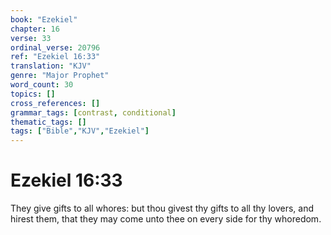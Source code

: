 ```yaml
---
book: "Ezekiel"
chapter: 16
verse: 33
ordinal_verse: 20796
ref: "Ezekiel 16:33"
translation: "KJV"
genre: "Major Prophet"
word_count: 30
topics: []
cross_references: []
grammar_tags: [contrast, conditional]
thematic_tags: []
tags: ["Bible","KJV","Ezekiel"]
---
```


# Ezekiel 16:33

They give gifts to all whores: but thou givest thy gifts to all thy lovers, and hirest them, that they may come unto thee on every side for thy whoredom.
